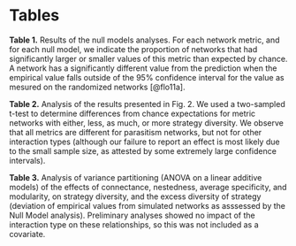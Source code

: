 # Tables

**Table 1.** Results of the null models analyses. For each network metric, and
for each null model, we indicate the proportion of networks that had
significantly larger or smaller values of this metric than expected by chance.
A network has a significantly different value from the prediction when the
empirical value falls outside of the 95% confidence interval for the value as
mesured on the randomized networks [@flo11a].

**Table 2.** Analysis of the results presented in Fig. 2. We used a two-sampled
t-test to determine differences from chance expectations for metric networks
with either, less, as much, or more strategy diversity. We observe that all
metrics are different for parasitism networks, but not for other interaction
types (although our failure to report an effect is most likely due to the
small sample size, as attested by some extremely large confidence intervals).

**Table 3.** Analysis of variance partitioning (ANOVA on a linear additive
models) of the effects of connectance, nestedness, average specificity,
and modularity, on strategy diversity, and the excess diversity of strategy
(deviation of empirical values from simulated networks as asssessed by the
Null Model analysis).  Preliminary analyses showed no impact of the interaction
type on these relationships, so this was not included as a covariate.


